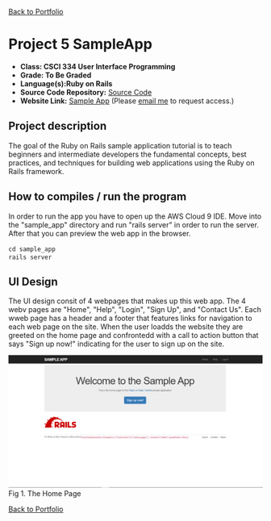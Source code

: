 [Back to Portfolio](./index.md)

Project 5 SampleApp
===============

-   **Class: CSCI 334 User Interface Programming** 
-   **Grade: To Be Graded**
-   **Language(s):Ruby on Rails**
-   **Source Code Repository:** [Source Code](https://github.com/Malik526/sample_app.git) 
-   **Website Link:** [Sample App](https://salty-headland-27919.herokuapp.com/)
    (Please [email me](mailto:mmstewart@csustudent.net?subject=GitHub%20Access) to request access.)

## Project description

The goal of the Ruby on Rails sample application tutorial is to teach beginners and intermediate developers the fundamental concepts, best practices, and techniques for building web applications using the Ruby on Rails framework. 

## How to compiles / run the program

In order to run the app you have to open up the AWS Cloud 9 IDE. Move into the "sample_app" directory and run "rails server" in order to run the server. After that you can preview the web app in the browser. 

```envionment
cd sample_app
rails server 
```

## UI Design
The UI design consit of 4 webpages that makes up this web app. The 4 webv pages are "Home", "Help", "Login", "Sign Up", and "Contact Us". Each wweb page has a header and a footer that features links for navigation to each web page on the site. When the user loadds the website they are greeted on the home page and confrontedd with a call to action button that says "Sign up now!" indicating for the user to sign up on the site. 

![screenshot](images/home_page_sampleApp.png)
Fig 1. The Home Page

[Back to Portfolio](./index.md)


